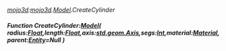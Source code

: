 _[mojo3d](../../modules/mojo3d/mojo3d-module.md):[mojo3d](../../modules/mojo3d/mojo3d-module.md).[Model](../../modules/mojo3d/mojo3d-model_ext.md).CreateCylinder_
##### Function CreateCylinder:[Model](../../modules/mojo3d/mojo3d-model.md)( radius:[Float](../../modules/wonkey/wonkey-types-float.md),length:[Float](../../modules/wonkey/wonkey-types-float.md),axis:[std.geom.Axis](../../modules/std/std-geom-axis.md),segs:[Int](../../modules/wonkey/wonkey-types-int.md),material:[Material](../../modules/mojo3d/mojo3d-material.md),parent:[Entity](../../modules/mojo3d/mojo3d-entity.md)=Null )
